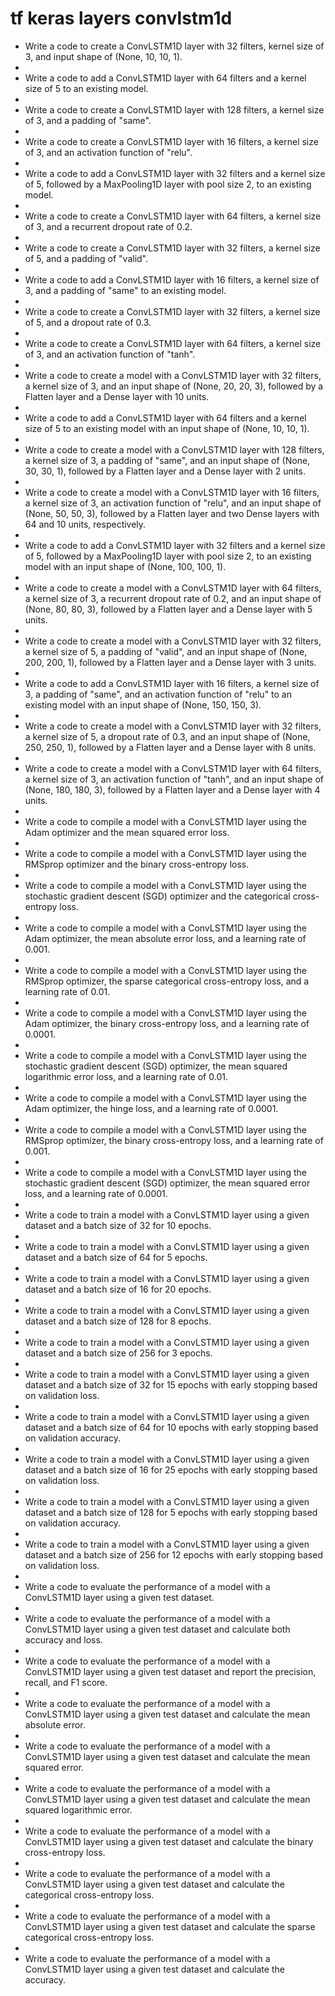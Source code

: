 # tf keras layers convlstm1d

- Write a code to create a ConvLSTM1D layer with 32 filters, kernel size of 3, and input shape of (None, 10, 10, 1).
- 
- Write a code to add a ConvLSTM1D layer with 64 filters and a kernel size of 5 to an existing model.
- 
- Write a code to create a ConvLSTM1D layer with 128 filters, a kernel size of 3, and a padding of "same".
- 
- Write a code to create a ConvLSTM1D layer with 16 filters, a kernel size of 3, and an activation function of "relu".
- 
- Write a code to add a ConvLSTM1D layer with 32 filters and a kernel size of 5, followed by a MaxPooling1D layer with pool size 2, to an existing model.
- 
- Write a code to create a ConvLSTM1D layer with 64 filters, a kernel size of 3, and a recurrent dropout rate of 0.2.
- 
- Write a code to create a ConvLSTM1D layer with 32 filters, a kernel size of 5, and a padding of "valid".
- 
- Write a code to add a ConvLSTM1D layer with 16 filters, a kernel size of 3, and a padding of "same" to an existing model.
- 
- Write a code to create a ConvLSTM1D layer with 32 filters, a kernel size of 5, and a dropout rate of 0.3.
- 
- Write a code to create a ConvLSTM1D layer with 64 filters, a kernel size of 3, and an activation function of "tanh".
- 
- Write a code to create a model with a ConvLSTM1D layer with 32 filters, a kernel size of 3, and an input shape of (None, 20, 20, 3), followed by a Flatten layer and a Dense layer with 10 units.
- 
- Write a code to add a ConvLSTM1D layer with 64 filters and a kernel size of 5 to an existing model with an input shape of (None, 10, 10, 1).
- 
- Write a code to create a model with a ConvLSTM1D layer with 128 filters, a kernel size of 3, a padding of "same", and an input shape of (None, 30, 30, 1), followed by a Flatten layer and a Dense layer with 2 units.
- 
- Write a code to create a model with a ConvLSTM1D layer with 16 filters, a kernel size of 3, an activation function of "relu", and an input shape of (None, 50, 50, 3), followed by a Flatten layer and two Dense layers with 64 and 10 units, respectively.
- 
- Write a code to add a ConvLSTM1D layer with 32 filters and a kernel size of 5, followed by a MaxPooling1D layer with pool size 2, to an existing model with an input shape of (None, 100, 100, 1).
- 
- Write a code to create a model with a ConvLSTM1D layer with 64 filters, a kernel size of 3, a recurrent dropout rate of 0.2, and an input shape of (None, 80, 80, 3), followed by a Flatten layer and a Dense layer with 5 units.
- 
- Write a code to create a model with a ConvLSTM1D layer with 32 filters, a kernel size of 5, a padding of "valid", and an input shape of (None, 200, 200, 1), followed by a Flatten layer and a Dense layer with 3 units.
- 
- Write a code to add a ConvLSTM1D layer with 16 filters, a kernel size of 3, a padding of "same", and an activation function of "relu" to an existing model with an input shape of (None, 150, 150, 3).
- 
- Write a code to create a model with a ConvLSTM1D layer with 32 filters, a kernel size of 5, a dropout rate of 0.3, and an input shape of (None, 250, 250, 1), followed by a Flatten layer and a Dense layer with 8 units.
- 
- Write a code to create a model with a ConvLSTM1D layer with 64 filters, a kernel size of 3, an activation function of "tanh", and an input shape of (None, 180, 180, 3), followed by a Flatten layer and a Dense layer with 4 units.
- 
- Write a code to compile a model with a ConvLSTM1D layer using the Adam optimizer and the mean squared error loss.
- 
- Write a code to compile a model with a ConvLSTM1D layer using the RMSprop optimizer and the binary cross-entropy loss.
- 
- Write a code to compile a model with a ConvLSTM1D layer using the stochastic gradient descent (SGD) optimizer and the categorical cross-entropy loss.
- 
- Write a code to compile a model with a ConvLSTM1D layer using the Adam optimizer, the mean absolute error loss, and a learning rate of 0.001.
- 
- Write a code to compile a model with a ConvLSTM1D layer using the RMSprop optimizer, the sparse categorical cross-entropy loss, and a learning rate of 0.01.
- 
- Write a code to compile a model with a ConvLSTM1D layer using the Adam optimizer, the binary cross-entropy loss, and a learning rate of 0.0001.
- 
- Write a code to compile a model with a ConvLSTM1D layer using the stochastic gradient descent (SGD) optimizer, the mean squared logarithmic error loss, and a learning rate of 0.01.
- 
- Write a code to compile a model with a ConvLSTM1D layer using the Adam optimizer, the hinge loss, and a learning rate of 0.0001.
- 
- Write a code to compile a model with a ConvLSTM1D layer using the RMSprop optimizer, the binary cross-entropy loss, and a learning rate of 0.001.
- 
- Write a code to compile a model with a ConvLSTM1D layer using the stochastic gradient descent (SGD) optimizer, the mean squared error loss, and a learning rate of 0.0001.
- 
- Write a code to train a model with a ConvLSTM1D layer using a given dataset and a batch size of 32 for 10 epochs.
- 
- Write a code to train a model with a ConvLSTM1D layer using a given dataset and a batch size of 64 for 5 epochs.
- 
- Write a code to train a model with a ConvLSTM1D layer using a given dataset and a batch size of 16 for 20 epochs.
- 
- Write a code to train a model with a ConvLSTM1D layer using a given dataset and a batch size of 128 for 8 epochs.
- 
- Write a code to train a model with a ConvLSTM1D layer using a given dataset and a batch size of 256 for 3 epochs.
- 
- Write a code to train a model with a ConvLSTM1D layer using a given dataset and a batch size of 32 for 15 epochs with early stopping based on validation loss.
- 
- Write a code to train a model with a ConvLSTM1D layer using a given dataset and a batch size of 64 for 10 epochs with early stopping based on validation accuracy.
- 
- Write a code to train a model with a ConvLSTM1D layer using a given dataset and a batch size of 16 for 25 epochs with early stopping based on validation loss.
- 
- Write a code to train a model with a ConvLSTM1D layer using a given dataset and a batch size of 128 for 5 epochs with early stopping based on validation accuracy.
- 
- Write a code to train a model with a ConvLSTM1D layer using a given dataset and a batch size of 256 for 12 epochs with early stopping based on validation loss.
- 
- Write a code to evaluate the performance of a model with a ConvLSTM1D layer using a given test dataset.
- 
- Write a code to evaluate the performance of a model with a ConvLSTM1D layer using a given test dataset and calculate both accuracy and loss.
- 
- Write a code to evaluate the performance of a model with a ConvLSTM1D layer using a given test dataset and report the precision, recall, and F1 score.
- 
- Write a code to evaluate the performance of a model with a ConvLSTM1D layer using a given test dataset and calculate the mean absolute error.
- 
- Write a code to evaluate the performance of a model with a ConvLSTM1D layer using a given test dataset and calculate the mean squared error.
- 
- Write a code to evaluate the performance of a model with a ConvLSTM1D layer using a given test dataset and calculate the mean squared logarithmic error.
- 
- Write a code to evaluate the performance of a model with a ConvLSTM1D layer using a given test dataset and calculate the binary cross-entropy loss.
- 
- Write a code to evaluate the performance of a model with a ConvLSTM1D layer using a given test dataset and calculate the categorical cross-entropy loss.
- 
- Write a code to evaluate the performance of a model with a ConvLSTM1D layer using a given test dataset and calculate the sparse categorical cross-entropy loss.
- 
- Write a code to evaluate the performance of a model with a ConvLSTM1D layer using a given test dataset and calculate the accuracy.
